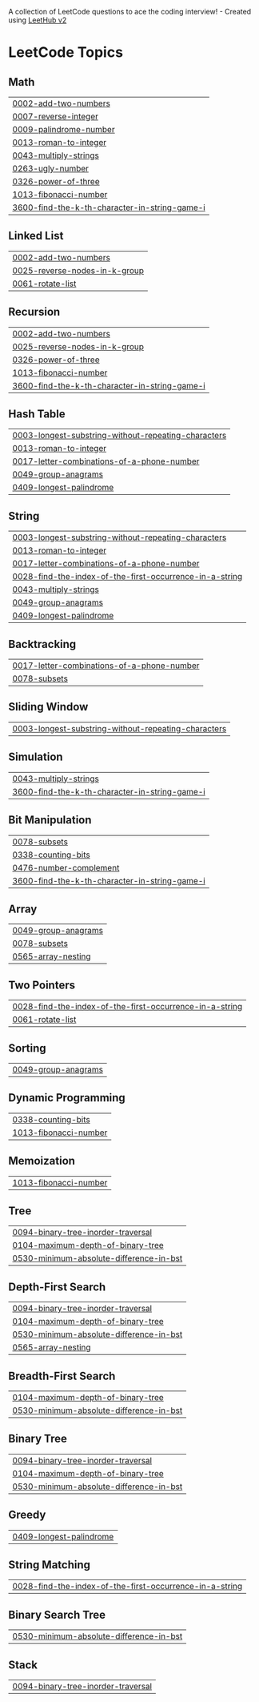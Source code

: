 A collection of LeetCode questions to ace the coding interview! - Created using [LeetHub v2](https://github.com/arunbhardwaj/LeetHub-2.0)
<!---LeetCode Topics Start-->
# LeetCode Topics
## Math
|  |
| ------- |
| [0002-add-two-numbers](https://github.com/muheenudeen/leetCode/tree/master/0002-add-two-numbers) |
| [0007-reverse-integer](https://github.com/muheenudeen/leetCode/tree/master/0007-reverse-integer) |
| [0009-palindrome-number](https://github.com/muheenudeen/leetCode/tree/master/0009-palindrome-number) |
| [0013-roman-to-integer](https://github.com/muheenudeen/leetCode/tree/master/0013-roman-to-integer) |
| [0043-multiply-strings](https://github.com/muheenudeen/leetCode/tree/master/0043-multiply-strings) |
| [0263-ugly-number](https://github.com/muheenudeen/leetCode/tree/master/0263-ugly-number) |
| [0326-power-of-three](https://github.com/muheenudeen/leetCode/tree/master/0326-power-of-three) |
| [1013-fibonacci-number](https://github.com/muheenudeen/leetCode/tree/master/1013-fibonacci-number) |
| [3600-find-the-k-th-character-in-string-game-i](https://github.com/muheenudeen/leetCode/tree/master/3600-find-the-k-th-character-in-string-game-i) |
## Linked List
|  |
| ------- |
| [0002-add-two-numbers](https://github.com/muheenudeen/leetCode/tree/master/0002-add-two-numbers) |
| [0025-reverse-nodes-in-k-group](https://github.com/muheenudeen/leetCode/tree/master/0025-reverse-nodes-in-k-group) |
| [0061-rotate-list](https://github.com/muheenudeen/leetCode/tree/master/0061-rotate-list) |
## Recursion
|  |
| ------- |
| [0002-add-two-numbers](https://github.com/muheenudeen/leetCode/tree/master/0002-add-two-numbers) |
| [0025-reverse-nodes-in-k-group](https://github.com/muheenudeen/leetCode/tree/master/0025-reverse-nodes-in-k-group) |
| [0326-power-of-three](https://github.com/muheenudeen/leetCode/tree/master/0326-power-of-three) |
| [1013-fibonacci-number](https://github.com/muheenudeen/leetCode/tree/master/1013-fibonacci-number) |
| [3600-find-the-k-th-character-in-string-game-i](https://github.com/muheenudeen/leetCode/tree/master/3600-find-the-k-th-character-in-string-game-i) |
## Hash Table
|  |
| ------- |
| [0003-longest-substring-without-repeating-characters](https://github.com/muheenudeen/leetCode/tree/master/0003-longest-substring-without-repeating-characters) |
| [0013-roman-to-integer](https://github.com/muheenudeen/leetCode/tree/master/0013-roman-to-integer) |
| [0017-letter-combinations-of-a-phone-number](https://github.com/muheenudeen/leetCode/tree/master/0017-letter-combinations-of-a-phone-number) |
| [0049-group-anagrams](https://github.com/muheenudeen/leetCode/tree/master/0049-group-anagrams) |
| [0409-longest-palindrome](https://github.com/muheenudeen/leetCode/tree/master/0409-longest-palindrome) |
## String
|  |
| ------- |
| [0003-longest-substring-without-repeating-characters](https://github.com/muheenudeen/leetCode/tree/master/0003-longest-substring-without-repeating-characters) |
| [0013-roman-to-integer](https://github.com/muheenudeen/leetCode/tree/master/0013-roman-to-integer) |
| [0017-letter-combinations-of-a-phone-number](https://github.com/muheenudeen/leetCode/tree/master/0017-letter-combinations-of-a-phone-number) |
| [0028-find-the-index-of-the-first-occurrence-in-a-string](https://github.com/muheenudeen/leetCode/tree/master/0028-find-the-index-of-the-first-occurrence-in-a-string) |
| [0043-multiply-strings](https://github.com/muheenudeen/leetCode/tree/master/0043-multiply-strings) |
| [0049-group-anagrams](https://github.com/muheenudeen/leetCode/tree/master/0049-group-anagrams) |
| [0409-longest-palindrome](https://github.com/muheenudeen/leetCode/tree/master/0409-longest-palindrome) |
## Backtracking
|  |
| ------- |
| [0017-letter-combinations-of-a-phone-number](https://github.com/muheenudeen/leetCode/tree/master/0017-letter-combinations-of-a-phone-number) |
| [0078-subsets](https://github.com/muheenudeen/leetCode/tree/master/0078-subsets) |
## Sliding Window
|  |
| ------- |
| [0003-longest-substring-without-repeating-characters](https://github.com/muheenudeen/leetCode/tree/master/0003-longest-substring-without-repeating-characters) |
## Simulation
|  |
| ------- |
| [0043-multiply-strings](https://github.com/muheenudeen/leetCode/tree/master/0043-multiply-strings) |
| [3600-find-the-k-th-character-in-string-game-i](https://github.com/muheenudeen/leetCode/tree/master/3600-find-the-k-th-character-in-string-game-i) |
## Bit Manipulation
|  |
| ------- |
| [0078-subsets](https://github.com/muheenudeen/leetCode/tree/master/0078-subsets) |
| [0338-counting-bits](https://github.com/muheenudeen/leetCode/tree/master/0338-counting-bits) |
| [0476-number-complement](https://github.com/muheenudeen/leetCode/tree/master/0476-number-complement) |
| [3600-find-the-k-th-character-in-string-game-i](https://github.com/muheenudeen/leetCode/tree/master/3600-find-the-k-th-character-in-string-game-i) |
## Array
|  |
| ------- |
| [0049-group-anagrams](https://github.com/muheenudeen/leetCode/tree/master/0049-group-anagrams) |
| [0078-subsets](https://github.com/muheenudeen/leetCode/tree/master/0078-subsets) |
| [0565-array-nesting](https://github.com/muheenudeen/leetCode/tree/master/0565-array-nesting) |
## Two Pointers
|  |
| ------- |
| [0028-find-the-index-of-the-first-occurrence-in-a-string](https://github.com/muheenudeen/leetCode/tree/master/0028-find-the-index-of-the-first-occurrence-in-a-string) |
| [0061-rotate-list](https://github.com/muheenudeen/leetCode/tree/master/0061-rotate-list) |
## Sorting
|  |
| ------- |
| [0049-group-anagrams](https://github.com/muheenudeen/leetCode/tree/master/0049-group-anagrams) |
## Dynamic Programming
|  |
| ------- |
| [0338-counting-bits](https://github.com/muheenudeen/leetCode/tree/master/0338-counting-bits) |
| [1013-fibonacci-number](https://github.com/muheenudeen/leetCode/tree/master/1013-fibonacci-number) |
## Memoization
|  |
| ------- |
| [1013-fibonacci-number](https://github.com/muheenudeen/leetCode/tree/master/1013-fibonacci-number) |
## Tree
|  |
| ------- |
| [0094-binary-tree-inorder-traversal](https://github.com/muheenudeen/leetCode/tree/master/0094-binary-tree-inorder-traversal) |
| [0104-maximum-depth-of-binary-tree](https://github.com/muheenudeen/leetCode/tree/master/0104-maximum-depth-of-binary-tree) |
| [0530-minimum-absolute-difference-in-bst](https://github.com/muheenudeen/leetCode/tree/master/0530-minimum-absolute-difference-in-bst) |
## Depth-First Search
|  |
| ------- |
| [0094-binary-tree-inorder-traversal](https://github.com/muheenudeen/leetCode/tree/master/0094-binary-tree-inorder-traversal) |
| [0104-maximum-depth-of-binary-tree](https://github.com/muheenudeen/leetCode/tree/master/0104-maximum-depth-of-binary-tree) |
| [0530-minimum-absolute-difference-in-bst](https://github.com/muheenudeen/leetCode/tree/master/0530-minimum-absolute-difference-in-bst) |
| [0565-array-nesting](https://github.com/muheenudeen/leetCode/tree/master/0565-array-nesting) |
## Breadth-First Search
|  |
| ------- |
| [0104-maximum-depth-of-binary-tree](https://github.com/muheenudeen/leetCode/tree/master/0104-maximum-depth-of-binary-tree) |
| [0530-minimum-absolute-difference-in-bst](https://github.com/muheenudeen/leetCode/tree/master/0530-minimum-absolute-difference-in-bst) |
## Binary Tree
|  |
| ------- |
| [0094-binary-tree-inorder-traversal](https://github.com/muheenudeen/leetCode/tree/master/0094-binary-tree-inorder-traversal) |
| [0104-maximum-depth-of-binary-tree](https://github.com/muheenudeen/leetCode/tree/master/0104-maximum-depth-of-binary-tree) |
| [0530-minimum-absolute-difference-in-bst](https://github.com/muheenudeen/leetCode/tree/master/0530-minimum-absolute-difference-in-bst) |
## Greedy
|  |
| ------- |
| [0409-longest-palindrome](https://github.com/muheenudeen/leetCode/tree/master/0409-longest-palindrome) |
## String Matching
|  |
| ------- |
| [0028-find-the-index-of-the-first-occurrence-in-a-string](https://github.com/muheenudeen/leetCode/tree/master/0028-find-the-index-of-the-first-occurrence-in-a-string) |
## Binary Search Tree
|  |
| ------- |
| [0530-minimum-absolute-difference-in-bst](https://github.com/muheenudeen/leetCode/tree/master/0530-minimum-absolute-difference-in-bst) |
## Stack
|  |
| ------- |
| [0094-binary-tree-inorder-traversal](https://github.com/muheenudeen/leetCode/tree/master/0094-binary-tree-inorder-traversal) |
<!---LeetCode Topics End-->